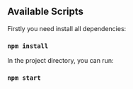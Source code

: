 ## Available Scripts

Firstly you need install all dependencies:

### `npm install`

In the project directory, you can run:

### `npm start`

